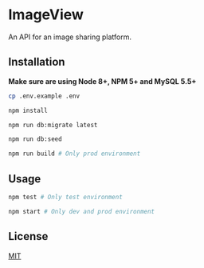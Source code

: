 # ImageView
An API for an image sharing platform.

## Installation

**Make sure are using Node 8+, NPM 5+ and MySQL 5.5+**

``` sh
cp .env.example .env

npm install

npm run db:migrate latest

npm run db:seed

npm run build # Only prod environment
```

## Usage

``` sh
npm test # Only test environment

npm start # Only dev and prod environment
```

## License

[MIT](https://github.com/Yasti4/imageview-api/src/master/LICENSE)